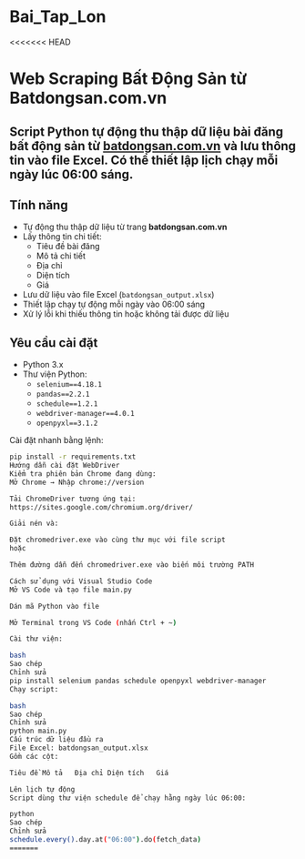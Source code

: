 # Bai_Tap_Lon
<<<<<<< HEAD
# Web Scraping Bất Động Sản từ Batdongsan.com.vn

Script Python tự động thu thập dữ liệu bài đăng bất động sản từ [batdongsan.com.vn](https://batdongsan.com.vn) và lưu thông tin vào file Excel. Có thể thiết lập lịch chạy mỗi ngày lúc 06:00 sáng.
---
##  Tính năng
- Tự động thu thập dữ liệu từ trang **batdongsan.com.vn**
- Lấy thông tin chi tiết:
  - Tiêu đề bài đăng
  - Mô tả chi tiết
  - Địa chỉ
  - Diện tích
  - Giá
- Lưu dữ liệu vào file Excel (`batdongsan_output.xlsx`)
- Thiết lập chạy tự động mỗi ngày vào 06:00 sáng
- Xử lý lỗi khi thiếu thông tin hoặc không tải được dữ liệu
##  Yêu cầu cài đặt
- Python 3.x
- Thư viện Python:
  - `selenium==4.18.1`
  - `pandas==2.2.1`
  - `schedule==1.2.1`
  - `webdriver-manager==4.0.1`
  - `openpyxl==3.1.2`

Cài đặt nhanh bằng lệnh:
```bash
pip install -r requirements.txt
Hướng dẫn cài đặt WebDriver
Kiểm tra phiên bản Chrome đang dùng:
Mở Chrome → Nhập chrome://version

Tải ChromeDriver tương ứng tại:
https://sites.google.com/chromium.org/driver/

Giải nén và:

Đặt chromedriver.exe vào cùng thư mục với file script
hoặc

Thêm đường dẫn đến chromedriver.exe vào biến môi trường PATH

Cách sử dụng với Visual Studio Code
Mở VS Code và tạo file main.py

Dán mã Python vào file

Mở Terminal trong VS Code (nhấn Ctrl + ~)

Cài thư viện:

bash
Sao chép
Chỉnh sửa
pip install selenium pandas schedule openpyxl webdriver-manager
Chạy script:

bash
Sao chép
Chỉnh sửa
python main.py
Cấu trúc dữ liệu đầu ra
File Excel: batdongsan_output.xlsx
Gồm các cột:

Tiêu đề	Mô tả	Địa chỉ	Diện tích	Giá

Lên lịch tự động
Script dùng thư viện schedule để chạy hằng ngày lúc 06:00:

python
Sao chép
Chỉnh sửa
schedule.every().day.at("06:00").do(fetch_data)
=======

